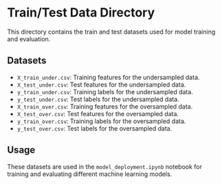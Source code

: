 # Train/Test Data Directory

This directory contains the train and test datasets used for model training and evaluation.

## Datasets

- `X_train_under.csv`: Training features for the undersampled data.
- `X_test_under.csv`: Test features for the undersampled data. 
- `y_train_under.csv`: Training labels for the undersampled data.
- `y_test_under.csv`: Test labels for the undersampled data.
- `X_train_over.csv`: Training features for the oversampled data.
- `X_test_over.csv`: Test features for the oversampled data.
- `y_train_over.csv`: Training labels for the oversampled data.
- `y_test_over.csv`: Test labels for the oversampled data.

## Usage

These datasets are used in the `model_deployment.ipynb` notebook for training and evaluating different machine learning models.
